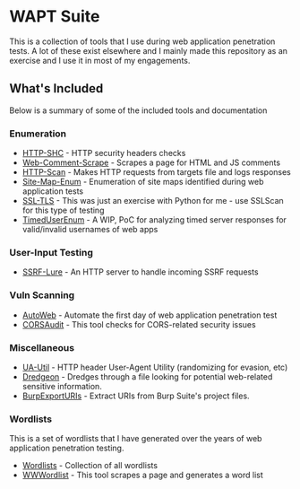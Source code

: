 # WAPT Suite
This is a collection of tools that I use during web application penetration tests. A lot of these exist elsewhere and I mainly made this repository as an exercise and I use it in most of my engagements. 
## What's Included
Below is a summary of some of the included tools and documentation
### Enumeration
 * [HTTP-SHC](Enumeration/http-headers/) - HTTP security headers checks
 * [Web-Comment-Scrape](Enumeration/comments/) - Scrapes a page for HTML and JS comments
 * [HTTP-Scan](Enumeration/http-scan/) - Makes HTTP requests from targets file and logs responses
 * [Site-Map-Enum](Enumeration/site-maps/) - Enumeration of site maps identified during web application tests
 * [SSL-TLS](Enumeration/ssl-tls/) - This was just an exercise with Python for me - use SSLScan for this type of testing
 * [TimedUserEnum](Enumeration/username/) - A WIP, PoC for analyzing timed server responses for valid/invalid usernames of web apps

### User-Input Testing
 * [SSRF-Lure](User-Input/ssrf/) - An HTTP server to handle incoming SSRF requests
 
### Vuln Scanning 
 * [AutoWeb](Automation/) - Automate the first day of web application penetration test
 * [CORSAudit](Enumeration/cors/) - This tool checks for CORS-related security issues

### Miscellaneous
 * [UA-Util](Miscellaneous/ua-util.py) - HTTP header User-Agent Utility (randomizing for evasion, etc)
 * [Dredgeon](Miscellaneous/entropy) - Dredges through a file looking for potential web-related sensitive information.
 * [BurpExportURIs](Miscellaneous/burp) - Extract URIs from Burp Suite's project files.

### Wordlists
This is a set of wordlists that I have generated over the years of web application penetration testing.
 * [Wordlists](Miscellaneous/wordlists/) - Collection of all wordlists
 * [WWWordlist](Miscellaneous/wordlists/tools/wwwordlist.py) - This tool scrapes a page and generates a word list
